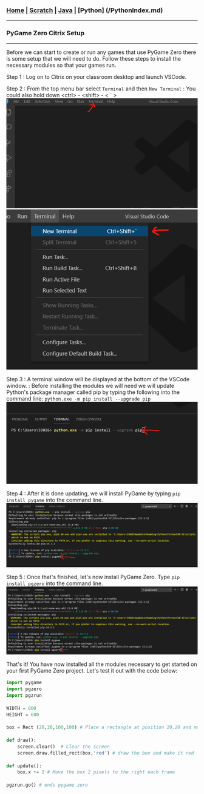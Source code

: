 <!---
layout: page
title: "PyGame Zero Citrix Setup"
permalink: https://Carreiroa.github.io/PyStringFn/
--->

### [Home](/index.md) | [Scratch](/ScratchIndex.md) | [Java](/JavaIndex.md) | [Python] (/PythonIndex.md)


---
### PyGame Zero Citrix Setup
---

Before we can start to create or run any games that use PyGame Zero there is some setup that we will need to do. Follow these steps to install the necessary modules so that your games run.

Step 1
: Log on to Citrix on your classroom desktop and launch VSCode.

Step 2
: From the top menu bar select `Terminal` and then `New Terminal`
: You could also hold down \<ctrl> - \<shift> - < ` >
![Terminal](/images/pgzinstall1.png)
![New Terminal](/images/pgzinstall2.png)

Step 3
: A terminal window will be displayed at the bottom of the VSCode window.
: Before installing the modules we will need we will update Python's package manager called pip by typing the following into the command line: `python.exe -m pip install --upgrade pip`
![Upgrade pip](/images/pgzinstall3.png)

Step 4
: After it is done updating, we will install PyGame by typing `pip install pygame` into the command line.
![Install PyGame](/images/pgzinstall4.png)

Step 5
: Once that's finished, let's now install PyGame Zero. Type `pip install pgzero` into the command line.
![Install PyGame Zero](/images/pgzinstall5.png)

That's it! You have now installed all the modules necessary to get started on your first PyGame Zero project. Let's test it out with the code below:

```python
import pygame
import pgzero
import pgzrun

WIDTH = 800
HEIGHT = 600

box = Rect (20,20,100,100) # Place a rectangle at position 20,20 and make the rectangle 100 by 100

def draw():
    screen.clear()  # Clear the screen
    screen.draw.filled_rect(box,'red') # draw the box and make it red

def update():
    box.x += 2 # Move the box 2 pixels to the right each frame

pgzrun.go() # ends pygame zero

```